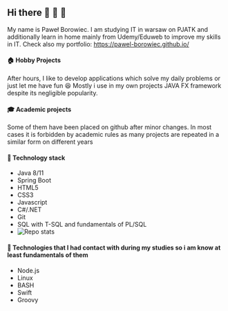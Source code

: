 ## Hi there 👋 :wave: :wave:
My name is Paweł Borowiec. I am studying IT in warsaw on PJATK and additionally learn in home mainly from Udemy/Eduweb to improve my skills in IT.
Check also my portfolio: https://pawel-borowiec.github.io/
#### :house: Hobby Projects
After hours, I like to develop applications which solve my daily problems or just let me have fun 😆 Mostly i use in my own projects JAVA FX framework despite its negligible popularity. 
#### 🎓 Academic projects
Some of them have been placed on github after minor changes. In most cases it is forbidden by academic rules as many projects are repeated in a similar form on different years 
#### 🔧 Technology stack
- Java 8/11
- Spring Boot
- HTML5 
- CSS3
- Javascript
- C#/.NET
- Git
- SQL with T-SQL and fundamentals of PL/SQL
- ![Repo stats](https://github-readme-stats.vercel.app/api/top-langs/?username=Pawel-Borowiec&layout=compact)
#### 🔧 Technologies that I had contact with during my studies so i am know at least fundamentals of them
- Node.js
- Linux
- BASH
- Swift
- Groovy

